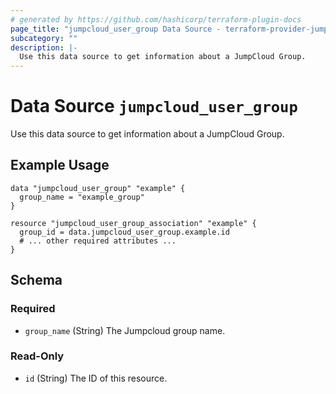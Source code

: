 ```yaml
---
# generated by https://github.com/hashicorp/terraform-plugin-docs
page_title: "jumpcloud_user_group Data Source - terraform-provider-jumpcloud"
subcategory: ""
description: |-
  Use this data source to get information about a JumpCloud Group.
---
```


# Data Source `jumpcloud_user_group`

Use this data source to get information about a JumpCloud Group.

## Example Usage

```hcl
data "jumpcloud_user_group" "example" {
  group_name = "example_group"
}

resource "jumpcloud_user_group_association" "example" {
  group_id = data.jumpcloud_user_group.example.id
  # ... other required attributes ...
}
```


<!-- schema generated by tfplugindocs -->
## Schema

### Required

- `group_name` (String) The Jumpcloud group name.

### Read-Only

- `id` (String) The ID of this resource.


